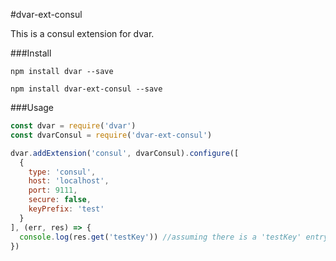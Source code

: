 #dvar-ext-consul

This is a consul extension for dvar.

###Install

`npm install dvar --save`

`npm install dvar-ext-consul --save`

###Usage
```javascript
const dvar = require('dvar')
const dvarConsul = require('dvar-ext-consul')

dvar.addExtension('consul', dvarConsul).configure([
  {
    type: 'consul',
    host: 'localhost',
    port: 9111,
    secure: false,
    keyPrefix: 'test'
  }
], (err, res) => {
  console.log(res.get('testKey')) //assuming there is a 'testKey' entry
})
```
